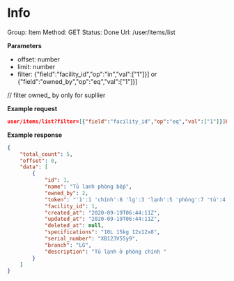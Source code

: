 # Info

Group: Item
Method: GET
Status: Done
Url: /user/items/list

**Parameters**

- offset: number
- limit: number
- filter: {"field":"facility_id","op":"in","val":["1"]}] or {"field":"owned_by","op":"eq","val":["1"]}]

// filter owned_ by only for supllier

**Example request**

```json
user/items/list?filter=[{"field":"facility_id","op":"eq","val":["1"]}]&limit=1&offset=0
```

**Example response**

```json
{
    "total_count": 5,
    "offset": 0,
    "data": [
        {
            "id": 1,
            "name": "Tủ lanh phòng bếp",
            "owned_by": 2,
            "token": "'1':1 'chính':8 'lg':3 'lạnh':5 'phòng':7 'tủ':4 'xb123v55y9':2 'ở':6",
            "facility_id": 1,
            "created_at": "2020-09-19T06:44:11Z",
            "updated_at": "2020-09-19T06:44:11Z",
            "deleted_at": null,
            "specifications": "10L 15kg 12x12x8",
            "serial_number": "XB123V55y9",
            "branch": "LG",
            "description": "Tủ lạnh ở phòng chính "
        }
    ]
}
```